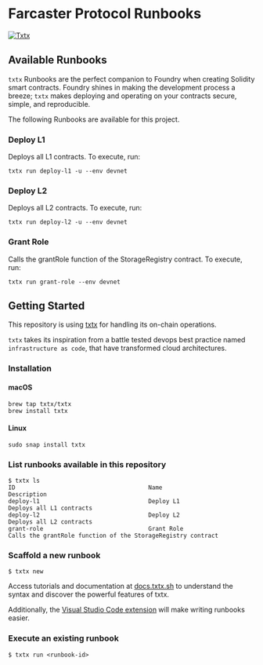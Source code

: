 # Farcaster Protocol Runbooks

[![Txtx](https://img.shields.io/badge/Operated%20with-Txtx-gree?labelColor=gray)](https://txtx.sh)

## Available Runbooks

`txtx` Runbooks are the perfect companion to Foundry when creating Solidity smart contracts.
Foundry shines in making the development process a breeze; `txtx` makes deploying and operating on your contracts secure, simple, and reproducible.

The following Runbooks are available for this project.

### Deploy L1
Deploys all L1 contracts. To execute, run:
```console
txtx run deploy-l1 -u --env devnet
```

### Deploy L2
Deploys all L2 contracts. To execute, run: 
```console
txtx run deploy-l2 -u --env devnet
```

### Grant Role
Calls the grantRole function of the StorageRegistry contract. To execute, run: 
```console
txtx run grant-role --env devnet
```

## Getting Started

This repository is using [txtx](https://txtx.sh) for handling its on-chain operations.

`txtx` takes its inspiration from a battle tested devops best practice named `infrastructure as code`, that have transformed cloud architectures. 


### Installation

#### macOS
```console
brew tap txtx/txtx
brew install txtx
```
#### Linux
```console
sudo snap install txtx
```

### List runbooks available in this repository
```console
$ txtx ls
ID                                      Name                                    Description
deploy-l1                               Deploy L1                               Deploys all L1 contracts
deploy-l2                               Deploy L2                               Deploys all L2 contracts
grant-role                              Grant Role                              Calls the grantRole function of the StorageRegistry contract
```

### Scaffold a new runbook

```console
$ txtx new
```

Access tutorials and documentation at [docs.txtx.sh](https://docs.txtx.sh) to understand the syntax and discover the powerful features of txtx. 

Additionally, the [Visual Studio Code extension](https://marketplace.visualstudio.com/items?itemName=txtx.txtx) will make writing runbooks easier.



### Execute an existing runbook
```console
$ txtx run <runbook-id>
```

